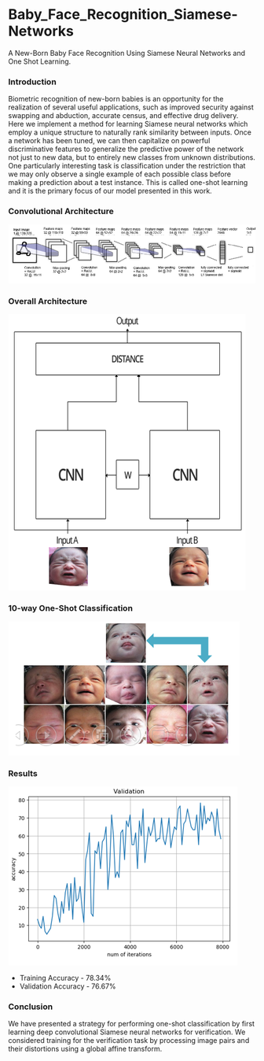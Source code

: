 # Baby_Face_Recognition_Siamese-Networks
  A New-Born Baby Face Recognition Using Siamese Neural Networks and One Shot Learning.                                                       
### Introduction                 
Biometric recognition of new-born babies is an opportunity for the realization of several useful applications, such as improved security against swapping and abduction, accurate census, and effective drug delivery. Here we implement a method for learning Siamese neural networks which employ a unique structure to naturally rank similarity between inputs. Once a network has been tuned, we can then capitalize on powerful discriminative features to generalize the predictive power of the network not just to new data, but to entirely new classes from unknown distributions. One particularly interesting task is classification under the restriction that we may only observe a single example of each possible class before making a prediction about a test instance. This is called one-shot learning and it is the primary focus of our model presented in this work.

### Convolutional Architecture
![](https://github.com/vyasrc/Baby-Face-Recognition-Siamese-Networks/blob/master/CA%20(2).png)

### Overall Architecture
![](https://github.com/vyasrc/Baby-Face-Recognition-Siamese-Networks/blob/master/combined%20(2).png)

### 10-way One-Shot Classification
![](https://github.com/vyasrc/Baby-Face-Recognition-Siamese-Networks/blob/master/combined%20(3).png)

### Results
![](https://github.com/vyasrc/Baby-Face-Recognition-Siamese-Networks/blob/master/combined%20(4).png)
* Training Accuracy - 78.34%
* Validation Accuracy - 76.67%

### Conclusion 
We have presented a strategy for performing one-shot classification by first learning deep convolutional Siamese neural networks for verification. We considered training for the verification task by processing image pairs and their distortions using a global affine transform.

